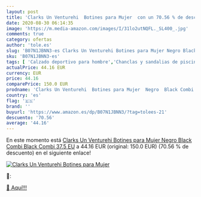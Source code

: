 ```yaml
---
layout: post
title: 'Clarks Un Venturehi  Botines para Mujer  con un 70.56 % de descuento'
date: 2020-08-30 06:14:35
image: 'https://m.media-amazon.com/images/I/31lo2utNQFL._SL400_.jpg'
comments: true
category: ofertas
author: 'tole.es'
slug: 'B07N1JBNN3-es Clarks Un Venturehi Botines para Mujer Negro Black Combi...'
sku: 'B07N1JBNN3-es'
tags: [ 'Calzado deportivo para hombre','Chanclas y sandalias de piscina para hombre','Sandalias de vestir para hombre','Zapatillas y calzado deportivo para hombre','Zapatos','Zapatos para hombre','Zapatos y complementos','botines', ]
actualPrice: 44.16 EUR
currency: EUR
price: 44.16
comparePrice: 150.0 EUR
prodname: 'Clarks Un Venturehi  Botines para Mujer  Negro  Black Combi Black Combi   37.5 EU'
country: 'es'
flag: '🇪🇸'
brand: ''
buyurl: 'https://www.amazon.es/dp/B07N1JBNN3/?tag=tolees-21'
descuento: '70.56'
average: '44.16'
---
```


En este momento está [Clarks Un Venturehi  Botines para Mujer  Negro  Black Combi Black Combi   37.5 EU](https://www.amazon.es/dp/B07N1JBNN3/?tag=tolees-21) a 44.16 EUR (original: 150.0 EUR) (70.56 %  de descuento) en el siguiente enlace!

[![Clarks Un Venturehi  Botines para Mujer ](https://m.media-amazon.com/images/I/31lo2utNQFL._SL400_.jpg)](https://www.amazon.es/dp/B07N1JBNN3/?tag=tolees-21)

🔎:


[🛒 Aquí!!!](https://www.amazon.es/dp/B07N1JBNN3/?tag=tolees-21)
